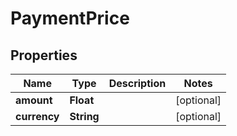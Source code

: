 

# PaymentPrice


## Properties

| Name | Type | Description | Notes |
|------------ | ------------- | ------------- | -------------|
|**amount** | **Float** |  |  [optional] |
|**currency** | **String** |  |  [optional] |



